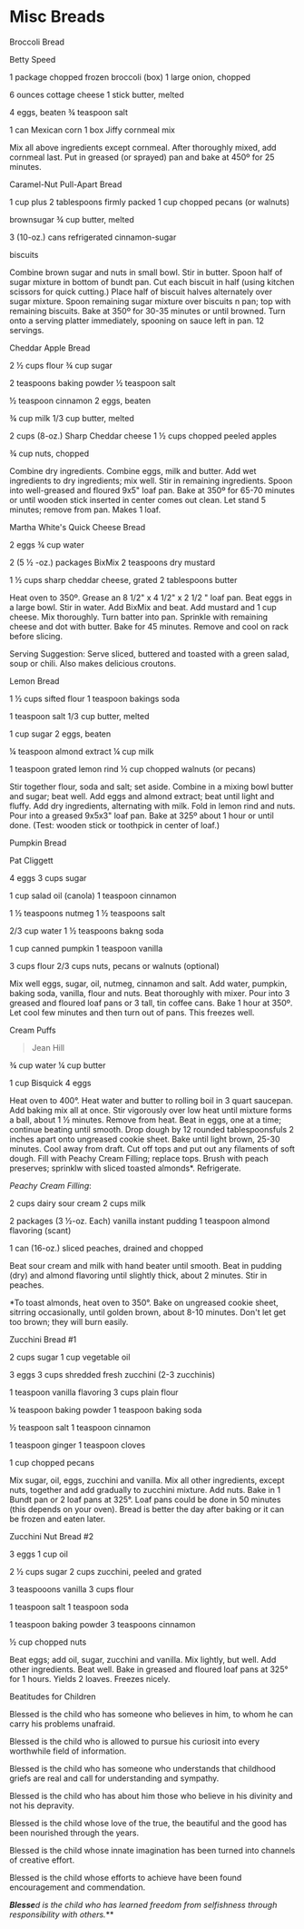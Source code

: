 # Misc Breads

Broccoli Bread

Betty Speed

1 package chopped frozen broccoli (box) 1 large onion, chopped

6 ounces cottage cheese 1 stick butter, melted

4 eggs, beaten ¾ teaspoon salt

1 can Mexican corn 1 box Jiffy cornmeal mix

Mix all above ingredients except cornmeal. After thoroughly mixed, add
cornmeal last. Put in greased (or sprayed) pan and bake at 450º for 25
minutes.

Caramel-Nut Pull-Apart Bread

1 cup plus 2 tablespoons firmly packed 1 cup chopped pecans (or walnuts)

brownsugar ¾ cup butter, melted

3 (10-oz.) cans refrigerated cinnamon-sugar

biscuits

Combine brown sugar and nuts in small bowl. Stir in butter. Spoon half
of sugar mixture in bottom of bundt pan. Cut each biscuit in half (using
kitchen scissors for quick cutting.) Place half of biscuit halves
alternately over sugar mixture. Spoon remaining sugar mixture over
biscuits n pan; top with remaining biscuits. Bake at 350º for 30-35
minutes or until browned. Turn onto a serving platter immediately,
spooning on sauce left in pan. 12 servings.

Cheddar Apple Bread

2 ½ cups flour ¾ cup sugar

2 teaspoons baking powder ½ teaspoon salt

½ teaspoon cinnamon 2 eggs, beaten

¾ cup milk 1/3 cup butter, melted

2 cups (8-oz.) Sharp Cheddar cheese 1 ½ cups chopped peeled apples

¾ cup nuts, chopped

Combine dry ingredients. Combine eggs, milk and butter. Add wet
ingredients to dry ingredients; mix well. Stir in remaining ingredients.
Spoon into well-greased and floured 9x5\" loaf pan. Bake at 350º for
65-70 minutes or until wooden stick inserted in center comes out clean.
Let stand 5 minutes; remove from pan. Makes 1 loaf.

Martha White\'s Quick Cheese Bread

2 eggs ¾ cup water

2 (5 ½ -oz.) packages BixMix 2 teaspoons dry mustard

1 ½ cups sharp cheddar cheese, grated 2 tablespoons butter

Heat oven to 350º. Grease an 8 1/2\" x 4 1/2\" x 2 1/2 \" loaf pan. Beat
eggs in a large bowl. Stir in water. Add BixMix and beat. Add mustard
and 1 cup cheese. Mix thoroughly. Turn batter into pan. Sprinkle with
remaining cheese and dot with butter. Bake for 45 minutes. Remove and
cool on rack before slicing.

Serving Suggestion: Serve sliced, buttered and toasted with a green
salad, soup or chili. Also makes delicious croutons.

Lemon Bread

1 ½ cups sifted flour 1 teaspoon bakings soda

1 teaspoon salt 1/3 cup butter, melted

1 cup sugar 2 eggs, beaten

¼ teaspoon almond extract ¼ cup milk

1 teaspoon grated lemon rind ½ cup chopped walnuts (or pecans)

Stir together flour, soda and salt; set aside. Combine in a mixing bowl
butter and sugar; beat well. Add eggs and almond extract; beat until
light and fluffy. Add dry ingredients, alternating with milk. Fold in
lemon rind and nuts. Pour into a greased 9x5x3\" loaf pan. Bake at 325º
about 1 hour or until done. (Test: wooden stick or toothpick in center
of loaf.)

Pumpkin Bread

Pat Cliggett

4 eggs 3 cups sugar

1 cup salad oil (canola) 1 teaspoon cinnamon

1 ½ teaspoons nutmeg 1 ½ teaspoons salt

2/3 cup water 1 ½ teaspoons bakng soda

1 cup canned pumpkin 1 teaspoon vanilla

3 cups flour 2/3 cups nuts, pecans or walnuts (optional)

Mix well eggs, sugar, oil, nutmeg, cinnamon and salt. Add water,
pumpkin, baking soda, vanilla, flour and nuts. Beat thoroughly with
mixer. Pour into 3 greased and floured loaf pans or 3 tall, tin coffee
cans. Bake 1 hour at 350º. Let cool few minutes and then turn out of
pans. This freezes well.

Cream Puffs

> Jean Hill

¾ cup water ¼ cup butter

1 cup Bisquick 4 eggs

Heat oven to 400°. Heat water and butter to rolling boil in 3 quart
saucepan. Add baking mix all at once. Stir vigorously over low heat
until mixture forms a ball, about 1 ½ minutes. Remove from heat. Beat in
eggs, one at a time; continue beating until smooth. Drop dough by 12
rounded tablespoonsfuls 2 inches apart onto ungreased cookie sheet. Bake
until light brown, 25-30 minutes. Cool away from draft. Cut off tops and
put out any filaments of soft dough. Fill with Peachy Cream Filling;
replace tops. Brush with peach preserves; sprinklw with sliced toasted
almonds\*. Refrigerate.

*Peachy Cream Filling*:

2 cups dairy sour cream 2 cups milk

2 packages (3 ½-oz. Each) vanilla instant pudding 1 teaspoon almond
flavoring (scant)

1 can (16-oz.) sliced peaches, drained and chopped

Beat sour cream and milk with hand beater until smooth. Beat in pudding
(dry) and almond flavoring until slightly thick, about 2 minutes. Stir
in peaches.

\*To toast almonds, heat oven to 350°. Bake on ungreased cookie sheet,
sitrring occasionally, until golden brown, about 8-10 minutes. Don't let
get too brown; they will burn easily.

Zucchini Bread #1

2 cups sugar 1 cup vegetable oil

3 eggs 3 cups shredded fresh zucchini (2-3 zucchinis)

1 teaspoon vanilla flavoring 3 cups plain flour

¼ teaspoon baking powder 1 teaspoon baking soda

½ teaspoon salt 1 teaspoon cinnamon

1 teaspoon ginger 1 teaspoon cloves

1 cup chopped pecans

Mix sugar, oil, eggs, zucchini and vanilla. Mix all other ingredients,
except nuts, together and add gradually to zucchini mixture. Add nuts.
Bake in 1 Bundt pan or 2 loaf pans at 325°. Loaf pans could be done in
50 minutes (this depends on your oven). Bread is better the day after
baking or it can be frozen and eaten later.

Zucchini Nut Bread #2

3 eggs 1 cup oil

2 ½ cups sugar 2 cups zucchini, peeled and grated

3 teaspooons vanilla 3 cups flour

1 teaspoon salt 1 teaspoon soda

1 teaspoon baking powder 3 teaspoons cinnamon

½ cup chopped nuts

Beat eggs; add oil, sugar, zucchini and vanilla. Mix lightly, but well.
Add other ingredients. Beat well. Bake in greased and floured loaf pans
at 325° for 1 hours. Yields 2 loaves. Freezes nicely.

Beatitudes for Children

Blessed is the child who has someone who believes in him, to whom he can
carry his problems unafraid.

Blessed is the child who is allowed to pursue his curiosit into every
worthwhile field of information.

Blessed is the child who has someone who understands that childhood
griefs are real and call for understanding and sympathy.

Blessed is the child who has about him those who believe in his divinity
and not his depravity.

Blessed is the child whose love of the true, the beautiful and the good
has been nourished through the years.

Blessed is the child whose innate imagination has been turned into
channels of creative effort.

Blessed is the child whose efforts to achieve have been found
encouragement and commendation.

***Blesse****d is the child who has learned freedom from selfishness
through responsibility with others.***
